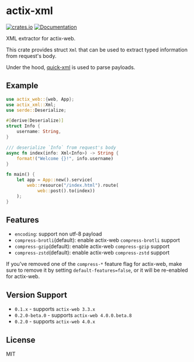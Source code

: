 # actix-xml

[![crates.io](https://img.shields.io/crates/v/actix-xml?style=flat-square)](https://crates.io/crates/actix-xml)
[![Documentation](https://img.shields.io/docsrs/actix-xml?style=flat-square)](https://docs.rs/actix-xml)

XML extractor for actix-web.

This crate provides struct `Xml` that can be used to extract typed information from request's body.

Under the hood, [quick-xml](https://github.com/tafia/quick-xml) is used to parse payloads.

## Example

```rust
use actix_web::{web, App};
use actix_xml::Xml;
use serde::Deserialize;

#[derive(Deserialize)]
struct Info {
    username: String,
}

/// deserialize `Info` from request's body
async fn index(info: Xml<Info>) -> String {
    format!("Welcome {}!", info.username)
}

fn main() {
    let app = App::new().service(
        web::resource("/index.html").route(
            web::post().to(index))
    );
}
```

## Features

- `encoding`: support non utf-8 payload
- `compress-brotli`(default): enable actix-web `compress-brotli` support
- `compress-gzip`(default): enable actix-web `compress-gzip` support
- `compress-zstd`(default): enable actix-web `compress-zstd` support

If you've removed one of the `compress-*` feature flag for actix-web, make sure to remove it by
setting `default-features=false`, or it will be re-enabled for actix-web.

## Version Support

- `0.1.x` - supports `actix-web 3.3.x`
- `0.2.0-beta.0` - supports `actix-web 4.0.0.beta.8`
- `0.2.0` - supports `actix-web 4.0.x`

## License

MIT
